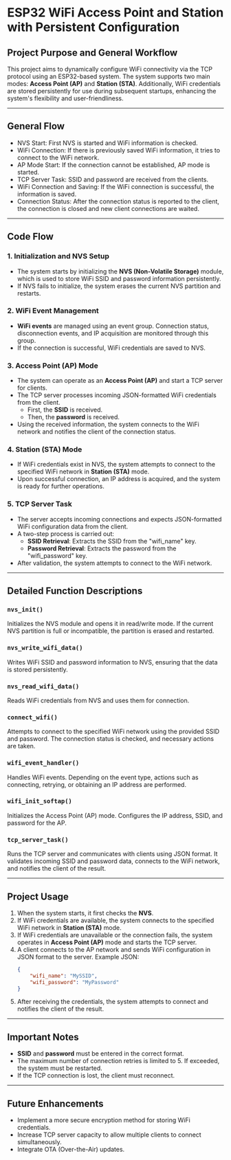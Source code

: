 # ESP32 WiFi Access Point and Station with Persistent Configuration
## Project Purpose and General Workflow

This project aims to dynamically configure WiFi connectivity via the TCP protocol using an ESP32-based system. The system supports two main modes: **Access Point (AP)** and **Station (STA)**. Additionally, WiFi credentials are stored persistently for use during subsequent startups, enhancing the system's flexibility and user-friendliness.

---
## General Flow

* NVS Start: First NVS is started and WiFi information is checked.
* WiFi Connection: If there is previously saved WiFi information, it tries to connect to the WiFi network.
* AP Mode Start: If the connection cannot be established, AP mode is started.
* TCP Server Task: SSID and password are received from the clients.
* WiFi Connection and Saving: If the WiFi connection is successful, the information is saved.
* Connection Status: After the connection status is reported to the client, the connection is closed and new client connections are waited.

---

## Code Flow

### 1. Initialization and NVS Setup
- The system starts by initializing the **NVS (Non-Volatile Storage)** module, which is used to store WiFi SSID and password information persistently.
- If NVS fails to initialize, the system erases the current NVS partition and restarts.

### 2. WiFi Event Management
- **WiFi events** are managed using an event group. Connection status, disconnection events, and IP acquisition are monitored through this group.
- If the connection is successful, WiFi credentials are saved to NVS.

### 3. Access Point (AP) Mode
- The system can operate as an **Access Point (AP)** and start a TCP server for clients.
- The TCP server processes incoming JSON-formatted WiFi credentials from the client.
  - First, the **SSID** is received.
  - Then, the **password** is received.
- Using the received information, the system connects to the WiFi network and notifies the client of the connection status.

### 4. Station (STA) Mode
- If WiFi credentials exist in NVS, the system attempts to connect to the specified WiFi network in **Station (STA)** mode.
- Upon successful connection, an IP address is acquired, and the system is ready for further operations.

### 5. TCP Server Task
- The server accepts incoming connections and expects JSON-formatted WiFi configuration data from the client.
- A two-step process is carried out:
  - **SSID Retrieval**: Extracts the SSID from the "wifi_name" key.
  - **Password Retrieval**: Extracts the password from the "wifi_password" key.
- After validation, the system attempts to connect to the WiFi network.

---

## Detailed Function Descriptions

### `nvs_init()`
Initializes the NVS module and opens it in read/write mode. If the current NVS partition is full or incompatible, the partition is erased and restarted.

### `nvs_write_wifi_data()`
Writes WiFi SSID and password information to NVS, ensuring that the data is stored persistently.

### `nvs_read_wifi_data()`
Reads WiFi credentials from NVS and uses them for connection.

### `connect_wifi()`
Attempts to connect to the specified WiFi network using the provided SSID and password. The connection status is checked, and necessary actions are taken.

### `wifi_event_handler()`
Handles WiFi events. Depending on the event type, actions such as connecting, retrying, or obtaining an IP address are performed.

### `wifi_init_softap()`
Initializes the Access Point (AP) mode. Configures the IP address, SSID, and password for the AP.

### `tcp_server_task()`
Runs the TCP server and communicates with clients using JSON format. It validates incoming SSID and password data, connects to the WiFi network, and notifies the client of the result.

---

## Project Usage

1. When the system starts, it first checks the **NVS**.
2. If WiFi credentials are available, the system connects to the specified WiFi network in **Station (STA)** mode.
3. If WiFi credentials are unavailable or the connection fails, the system operates in **Access Point (AP)** mode and starts the TCP server.
4. A client connects to the AP network and sends WiFi configuration in JSON format to the server. Example JSON:
   ```json
   {
       "wifi_name": "MySSID",
       "wifi_password": "MyPassword"
   }
   ```
5. After receiving the credentials, the system attempts to connect and notifies the client of the result.

---

## Important Notes
- **SSID** and **password** must be entered in the correct format.
- The maximum number of connection retries is limited to 5. If exceeded, the system must be restarted.
- If the TCP connection is lost, the client must reconnect.

---

## Future Enhancements
- Implement a more secure encryption method for storing WiFi credentials.
- Increase TCP server capacity to allow multiple clients to connect simultaneously.
- Integrate OTA (Over-the-Air) updates.



